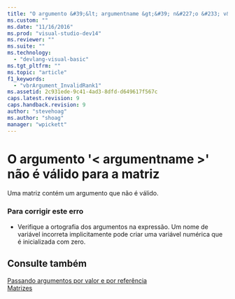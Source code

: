 ```yaml
---
title: "O argumento &#39;&lt; argumentname &gt;&#39; n&#227;o &#233; v&#225;lido para a matriz | Microsoft Docs"
ms.custom: ""
ms.date: "11/16/2016"
ms.prod: "visual-studio-dev14"
ms.reviewer: ""
ms.suite: ""
ms.technology: 
  - "devlang-visual-basic"
ms.tgt_pltfrm: ""
ms.topic: "article"
f1_keywords: 
  - "vbrArgument_InvalidRank1"
ms.assetid: 2c931ede-9c41-4ad3-8dfd-d649617f567c
caps.latest.revision: 9
caps.handback.revision: 9
author: "stevehoag"
ms.author: "shoag"
manager: "wpickett"
---
```

# O argumento &#39;&lt; argumentname &gt;&#39; n&#227;o &#233; v&#225;lido para a matriz
Uma matriz contém um argumento que não é válido.  
  
### Para corrigir este erro  
  
-   Verifique a ortografia dos argumentos na expressão. Um nome de variável incorreta implicitamente pode criar uma variável numérica que é inicializada com zero.  
  
## Consulte também  
 [Passando argumentos por valor e por referência](/dotnet/visual-basic/programming-guide/language-features/procedures/passing-arguments-by-value-and-by-reference)   
 [Matrizes](/dotnet/visual-basic/programming-guide/language-features/arrays/index)